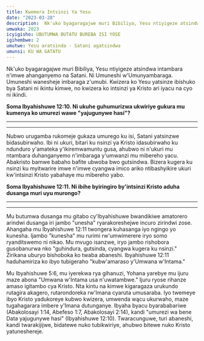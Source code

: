 ```yaml
---
title: Kwemera Intsinzi Ya Yesu
date: "2023-03-28"
description:  Nk'uko byagaragajwe muri Bibiliya, Yesu ntiyigeze atsindwa intambara n'imwe ahanganyemo na Satani. Ni Umuneshi w'Umunyambaraga. Umuneshi wanesheje imbaraga z'umubi. Kwizera ko Yesu yatsinze ibishuko bya Satani ni ikintu kimwe, no kwizera ko intsinzi ya Kristo ari iyacu na cyo ni ikindi.
umwaka: 2023
icyigisho: UBUTUMWA BUTATU BUREBA ISI YOSE
igihembwe: 2
umutwe: Yesu aratsinda - Satani agatsindwa
umunsi: KU WA GATATU
---
```


Nk'uko byagaragajwe muri Bibiliya, Yesu ntiyigeze atsindwa intambara n'imwe ahanganyemo na Satani. Ni Umuneshi w'Umunyambaraga. Umuneshi wanesheje imbaraga z'umubi. Kwizera ko Yesu yatsinze ibishuko bya Satani ni ikintu kimwe, no kwizera ko intsinzi ya Kristo ari iyacu na cyo ni ikindi.

**Soma <span class="verse">Ibyahishuwe 12:10</span>. Ni ukuhe guhumurizwa ukwiriye gukura mu kumenya ko umurezi wawe "yajugunywe hasi"?** 

---
---

Nubwo urugamba rukomeje gukaza umurego ku isi, Satani yatsinzwe bidasubirwaho. Ibi ni ukuri, bitari ku nsinzi ya Kristo idasubirwaho ku ndunduro y'amateka y'ikiremwamuntu gusa, ahubwo ni n'ukuri mu ntambara duhanganyemo n'imbaraga y'umwanzi mu mibereho yacu. Abakristo bamwe babaho bafite ubwoba bwo gutsindwa. Bizera kugera ku nsinzi ku myitwarire imwe n'imwe cyangwa imico ariko ntibashyikire ukuri kw'intsinzi Kristo yabahaye mu mibereho yabo.

**Soma <span class="verse">Ibyahishuwe 12:11</span>. Ni ibihe byiringiro by'intsinzi Kristo aduha dusanga muri uyu murongo?**

---
---

Mu butumwa dusanga mu gitabo cy'Ibyahishuwe bwandikiwe amatorero arindwi dusanga iri jambo "unesha" ryarakoreshejwe incuro zirindwi zose. Ahangaha mu <span class="verse">Ibyahishuwe 12:11</span> twongera kuhasanga iyo ngingo yo kunesha. Ijambo "kunesha" mu rurimi rw'umwimerere iryo somo ryanditswemo ni nikao. Mu mvugo isanzwe, iryo jambo rishobora gusobanurwa nko "guhindura, gutsinda, cyangwa kugera ku nsinzi." Zirikana uburyo bishoboka ko twaba abaneshi. <span class="verse">Ibyahishuwe 12:11</span> haduhamiriza ko ibyo tubigeraho "kubw'amaraso y'Umwana w'Intama."

Mu <span class="verse">Ibyahishuwe 5:6</span>, mu iyerekwa rya gihanuzi, Yohana yarebye mu ijuru maze abona "Umwana w'Intama usa n'uwatambwe." Ijuru ryose rihanze amaso igitambo cya Kristo. Nta kintu na kimwe kigaragaza urukundo rutagira akagero, rutarondoreka rw'Imana cyaruta umusaraba. Iyo twemeye ibyo Kristo yadukoreye kubwo kwizera, umwenda wącu ukurwaho, maze tugahagarara imbere y'Imana dutunganye. Ibyaha byacu byarababariwe (<span class="verse">Abakolosayi 1:14</span>, <span class="verse">Abefeso 1:7</span>, <span class="verse">Abakolosayi 2:14</span>), kandi "umurezi wa bene Data yajugunywe hasi" (<span class="verse">Ibyahishuwe 12:10</span>). Twaracunguwe, turi abaneshi, kandi twarakijijwe, bidatewe nuko tubikwiriye, ahubwo bitewe nuko Kristo yatuneshereje.




